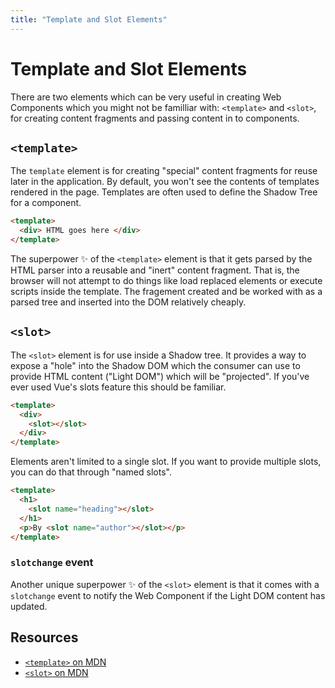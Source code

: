 ```yaml
---
title: "Template and Slot Elements"
---
```


# Template and Slot Elements

There are two elements which can be very useful in creating Web Components which you might not be familliar with: `<template>` and `<slot>`, for creating content fragments and passing content in to components.

## `<template>`

The `template` element is for creating "special" content fragments for reuse later in the application. 
By default, you won't see the contents of templates rendered in the page.  Templates are often used to 
define the Shadow Tree for a component.

```html
<template>
  <div> HTML goes here </div>
</template>
```

The superpower :sparkles: of the `<template>` element is that it gets parsed by the HTML parser into a reusable and "inert" content fragment.  That is, the browser will not attempt to do things like load replaced elements or execute scripts inside the template.  The fragement created and be worked with as a parsed tree and inserted into the DOM relatively cheaply.

## `<slot>`

The `<slot>` element is for use inside a Shadow tree.  It provides a way to expose a "hole" into the Shadow DOM which the consumer can use to provide HTML content ("Light DOM") which will be "projected".   If you've ever used Vue's slots feature this should be familiar.

```html
<template>
  <div>
    <slot></slot>
  </div>
</template>
```

Elements aren't limited to a single slot. If you want to provide multiple slots, you can do that through "named slots".

```html
<template>
  <h1>
    <slot name="heading"></slot>
  </h1>
  <p>By <slot name="author"></slot></p>
</template>
```

### `slotchange` event

Another unique superpower :sparkles: of the `<slot>` element is that it comes with a `slotchange` event to notify the Web Component if the Light DOM content has updated.

## Resources

- [`<template>` on MDN](https://developer.mozilla.org/en-US/docs/Web/HTML/Element/template)
- [`<slot>` on MDN](https://developer.mozilla.org/en-US/docs/Web/HTML/Element/slot)
